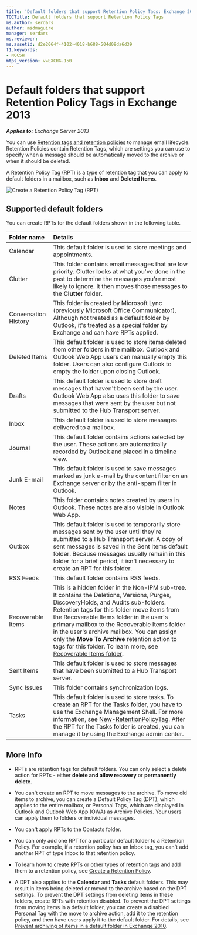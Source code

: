 ```yaml
---
title: 'Default folders that support Retention Policy Tags: Exchange 2013 Help'
TOCTitle: Default folders that support Retention Policy Tags
ms.author: serdars
author: msdmaguire
manager: serdars
ms.reviewer:
ms.assetid: d2e2064f-4102-4018-b688-504d09da6d39
f1.keywords:
- NOCSH
mtps_version: v=EXCHG.150
---
```


# Default folders that support Retention Policy Tags in Exchange 2013

_**Applies to:** Exchange Server 2013_

You can use [Retention tags and retention policies](retention-tags-and-policies-exchange-2013-help.md) to manage email lifecycle. Retention Policies contain Retention Tags, which are settings you can use to specify when a message should be automatically moved to the archive or when it should be deleted.

A Retention Policy Tag (RPT) is a type of retention tag that you can apply to default folders in a mailbox, such as **Inbox** and **Deleted Items**.

![Create a Retention Policy Tag (RPT)](images/EXO_Retention_DefaultFolders_CreateRPT.png)

## Supported default folders

You can create RPTs for the default folders shown in the following table.

|**Folder name**|**Details**|
|:-----|:-----|
|Calendar|This default folder is used to store meetings and appointments.|
|Clutter|This folder contains email messages that are low priority. Clutter looks at what you've done in the past to determine the messages you're most likely to ignore. It then moves those messages to the **Clutter** folder.|
|Conversation History|This folder is created by Microsoft Lync (previously Microsoft Office Communicator). Although not treated as a default folder by Outlook, it's treated as a special folder by Exchange and can have RPTs applied.|
|Deleted Items|This default folder is used to store items deleted from other folders in the mailbox. Outlook and Outlook Web App users can manually empty this folder. Users can also configure Outlook to empty the folder upon closing Outlook.|
|Drafts|This default folder is used to store draft messages that haven't been sent by the user. Outlook Web App also uses this folder to save messages that were sent by the user but not submitted to the Hub Transport server.|
|Inbox|This default folder is used to store messages delivered to a mailbox.|
|Journal|This default folder contains actions selected by the user. These actions are automatically recorded by Outlook and placed in a timeline view.|
|Junk E-mail|This default folder is used to save messages marked as junk e-mail by the content filter on an Exchange server or by the anti-spam filter in Outlook.|
|Notes|This folder contains notes created by users in Outlook. These notes are also visible in Outlook Web App.|
|Outbox|This default folder is used to temporarily store messages sent by the user until they're submitted to a Hub Transport server. A copy of sent messages is saved in the Sent Items default folder. Because messages usually remain in this folder for a brief period, it isn't necessary to create an RPT for this folder.|
|RSS Feeds|This default folder contains RSS feeds.|
|Recoverable Items|This is a hidden folder in the Non-IPM sub-tree. It contains the Deletions, Versions, Purges, DiscoveryHolds, and Audits sub-folders. Retention tags for this folder move items from the Recoverable Items folder in the user's primary mailbox to the Recoverable Items folder in the user's archive mailbox. You can assign only the **Move To Archive** retention action to tags for this folder. To learn more, see [Recoverable Items folder](recoverable-items-folder-exchange-2013-help.md).|
|Sent Items|This default folder is used to store messages that have been submitted to a Hub Transport server.|
|Sync Issues|This folder contains synchronization logs.|
|Tasks|This default folder is used to store tasks. To create an RPT for the Tasks folder, you have to use the Exchange Management Shell. For more information, see [New-RetentionPolicyTag](/powershell/module/exchange/new-retentionpolicytag). After the RPT for the Tasks folder is created, you can manage it by using the Exchange admin center.|

## More Info

- RPTs are retention tags for default folders. You can only select a delete action for RPTs - either **delete and allow recovery** or **permanently delete**.

- You can't create an RPT to move messages to the archive. To move old items to archive, you can create a Default Policy Tag (DPT), which applies to the entire mailbox, or Personal Tags, which are displayed in Outlook and Outlook Web App (OWA) as Archive Policies. Your users can apply them to folders or individual messages.

- You can't apply RPTs to the Contacts folder.

- You can only add one RPT for a particular default folder to a Retention Policy. For example, if a retention policy has an Inbox tag, you can't add another RPT of type Inbox to that retention policy.

- To learn how to create RPTs or other types of retention tags and add them to a retention policy, see [Create a Retention Policy](create-a-retention-policy-exchange-2013-help.md).

- A DPT also applies to the **Calendar** and **Tasks** default folders. This may result in items being deleted or moved to the archive based on the DPT settings. To prevent the DPT settings from deleting items in these folders, create RPTs with retention disabled. To prevent the DPT settings from moving items in a default folder, you can create a disabled Personal Tag with the move to archive action, add it to the retention policy, and then have users apply it to the default folder. For details, see [Prevent archiving of items in a default folder in Exchange 2010](https://techcommunity.microsoft.com/t5/exchange-team-blog/prevent-archiving-of-items-in-a-default-folder-in-exchange-2010/ba-p/603444).